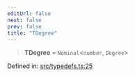 ```yaml
---
editUrl: false
next: false
prev: false
title: "TDegree"
---
```


> **TDegree** = `Nominal`\<`number`, `Degree`\>

Defined in: [src/typedefs.ts:25](https://github.com/fabricjs/fabric.js/blob/fea1b29b7495d9634e300bd4bfa43de097745805/src/typedefs.ts#L25)
